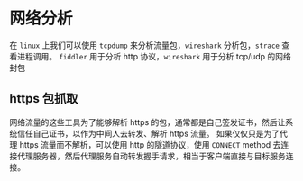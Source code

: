 # 网络分析

在 `linux` 上我们可以使用 `tcpdump` 来分析流量包，`wireshark` 分析包，`strace` 查看进程调用。
`fiddler` 用于分析 http 协议，`wireshark` 用于分析 tcp/udp 的网络封包

## https 包抓取
网络流量的这些工具为了能够解析 https 的包，通常都是自己签发证书，然后让系统信任自己证书，以作为中间人去转发、解析 https 流量。
如果仅仅只是为了代理 https 流量而不解析，可以使用 http 的隧道协议，使用 `CONNECT` method 去连接代理服务器，然后代理服务自动转发握手请求，相当于客户端直接与目标服务连接。
